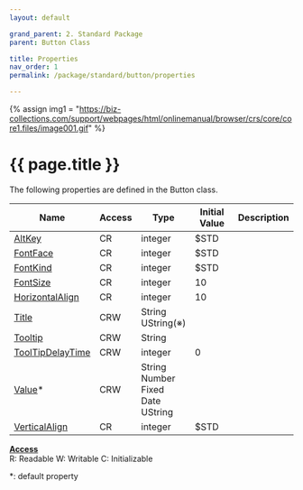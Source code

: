 ```yaml
---
layout: default

grand_parent: 2. Standard Package
parent: Button Class

title: Properties
nav_order: 1
permalink: /package/standard/button/properties

---
```

{% assign img1 = "https://biz-collections.com/support/webpages/html/onlinemanual/browser/crs/core/core1.files/image001.gif" %}


# {{ page.title }}

The following properties are defined in the Button class.

|Name       | Access | Type   | Initial Value |  Description |
|----------	|--------|--------|---------------|--------------|
|[AltKey](/package/standard/button/properties/altkey) | CR | integer | $STD | |
|[FontFace](/package/standard/button/properties/fontface) | CR | integer | $STD | |
|[FontKind](/package/standard/button/properties/fontkind) | CR | integer | $STD | |
|[FontSize](/package/standard/button/properties/fontsize) | CR | integer | 10 | |
|[HorizontalAlign](/package/standard/button/properties/horizontalAlign) | CR | integer | 10 | |
|[Title](/package/standard/button/properties/title) | CRW | String<br>UString(※) |  | |
|[Tooltip](/package/standard/button/properties/tooltip) | CRW | String |  | |
|[ToolTipDelayTime](/package/standard/button/properties/tooltipdelaytime) | CRW | integer | 0 | |
|[Value](/package/standard/button/properties/value)* | CRW | String<br>Number<br>Fixed<br>Date<br>UString |  | |
|[VerticalAlign](/package/standard/button/properties/verticalAlign) | CR | integer | $STD | |

<u><b>Access</b></u><br>
R: Readable
W: Writable
C: Initializable

*: default property